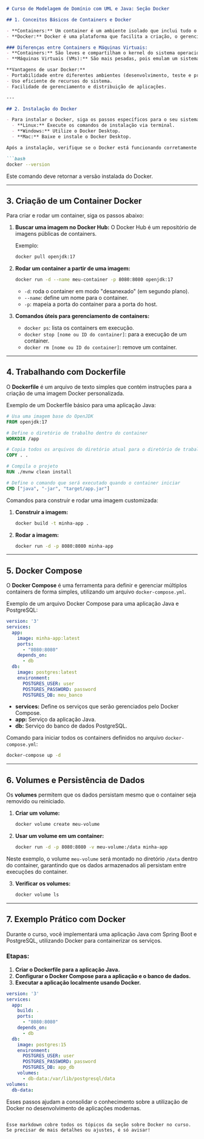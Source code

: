 ```markdown
# Curso de Modelagem de Domínio com UML e Java: Seção Docker

## 1. Conceitos Básicos de Containers e Docker

- **Containers:** Um container é um ambiente isolado que inclui tudo o que uma aplicação precisa para rodar (bibliotecas, dependências, etc.), garantindo consistência em qualquer sistema operacional que suporte Docker.
- **Docker:** Docker é uma plataforma que facilita a criação, o gerenciamento e a execução de containers, permitindo que os desenvolvedores empacotem suas aplicações de forma consistente e eficiente.

### Diferenças entre Containers e Máquinas Virtuais:
- **Containers:** São leves e compartilham o kernel do sistema operacional, mas possuem processos, rede e sistema de arquivos isolados.
- **Máquinas Virtuais (VMs):** São mais pesadas, pois emulam um sistema operacional completo, incluindo o kernel, e cada VM tem sua própria cópia do sistema operacional.

**Vantagens de usar Docker:**
- Portabilidade entre diferentes ambientes (desenvolvimento, teste e produção).
- Uso eficiente de recursos do sistema.
- Facilidade de gerenciamento e distribuição de aplicações.

---

## 2. Instalação do Docker

- Para instalar o Docker, siga os passos específicos para o seu sistema operacional:
  - **Linux:** Execute os comandos de instalação via terminal.
  - **Windows:** Utilize o Docker Desktop.
  - **Mac:** Baixe e instale o Docker Desktop.

Após a instalação, verifique se o Docker está funcionando corretamente executando o comando:

```bash
docker --version
```

Este comando deve retornar a versão instalada do Docker.

---

## 3. Criação de um Container Docker

Para criar e rodar um container, siga os passos abaixo:

1. **Buscar uma imagem no Docker Hub:**
   O Docker Hub é um repositório de imagens públicas de containers.

   Exemplo:
   ```bash
   docker pull openjdk:17
   ```

2. **Rodar um container a partir de uma imagem:**
   ```bash
   docker run -d --name meu-container -p 8080:8080 openjdk:17
   ```

   - `-d`: roda o container em modo "desanexado" (em segundo plano).
   - `--name`: define um nome para o container.
   - `-p`: mapeia a porta do container para a porta do host.

3. **Comandos úteis para gerenciamento de containers:**
   - `docker ps`: lista os containers em execução.
   - `docker stop [nome ou ID do container]`: para a execução de um container.
   - `docker rm [nome ou ID do container]`: remove um container.

---

## 4. Trabalhando com Dockerfile

O **Dockerfile** é um arquivo de texto simples que contém instruções para a criação de uma imagem Docker personalizada.

Exemplo de um Dockerfile básico para uma aplicação Java:

```Dockerfile
# Usa uma imagem base do OpenJDK
FROM openjdk:17

# Define o diretório de trabalho dentro do container
WORKDIR /app

# Copia todos os arquivos do diretório atual para o diretório de trabalho
COPY . .

# Compila o projeto
RUN ./mvnw clean install

# Define o comando que será executado quando o container iniciar
CMD ["java", "-jar", "target/app.jar"]
```

Comandos para construir e rodar uma imagem customizada:
1. **Construir a imagem:**
   ```bash
   docker build -t minha-app .
   ```

2. **Rodar a imagem:**
   ```bash
   docker run -d -p 8080:8080 minha-app
   ```

---

## 5. Docker Compose

O **Docker Compose** é uma ferramenta para definir e gerenciar múltiplos containers de forma simples, utilizando um arquivo `docker-compose.yml`.

Exemplo de um arquivo Docker Compose para uma aplicação Java e PostgreSQL:

```yaml
version: '3'
services:
  app:
    image: minha-app:latest
    ports:
      - "8080:8080"
    depends_on:
      - db
  db:
    image: postgres:latest
    environment:
      POSTGRES_USER: user
      POSTGRES_PASSWORD: password
      POSTGRES_DB: meu_banco
```

- **services:** Define os serviços que serão gerenciados pelo Docker Compose.
- **app:** Serviço da aplicação Java.
- **db:** Serviço do banco de dados PostgreSQL.

Comando para iniciar todos os containers definidos no arquivo `docker-compose.yml`:
```bash
docker-compose up -d
```

---

## 6. Volumes e Persistência de Dados

Os **volumes** permitem que os dados persistam mesmo que o container seja removido ou reiniciado.

1. **Criar um volume:**
   ```bash
   docker volume create meu-volume
   ```

2. **Usar um volume em um container:**
   ```bash
   docker run -d -p 8080:8080 -v meu-volume:/data minha-app
   ```

Neste exemplo, o volume `meu-volume` será montado no diretório `/data` dentro do container, garantindo que os dados armazenados ali persistam entre execuções do container.

3. **Verificar os volumes:**
   ```bash
   docker volume ls
   ```

---

## 7. Exemplo Prático com Docker

Durante o curso, você implementará uma aplicação Java com Spring Boot e PostgreSQL, utilizando Docker para containerizar os serviços.

### Etapas:
1. **Criar o Dockerfile para a aplicação Java.**
2. **Configurar o Docker Compose para a aplicação e o banco de dados.**
3. **Executar a aplicação localmente usando Docker.**

```yaml
version: '3'
services:
  app:
    build: .
    ports:
      - "8080:8080"
    depends_on:
      - db
  db:
    image: postgres:15
    environment:
      POSTGRES_USER: user
      POSTGRES_PASSWORD: password
      POSTGRES_DB: app_db
    volumes:
      - db-data:/var/lib/postgresql/data
volumes:
  db-data:
```

Esses passos ajudam a consolidar o conhecimento sobre a utilização de Docker no desenvolvimento de aplicações modernas.
```

Esse markdown cobre todos os tópicos da seção sobre Docker no curso. Se precisar de mais detalhes ou ajustes, é só avisar!